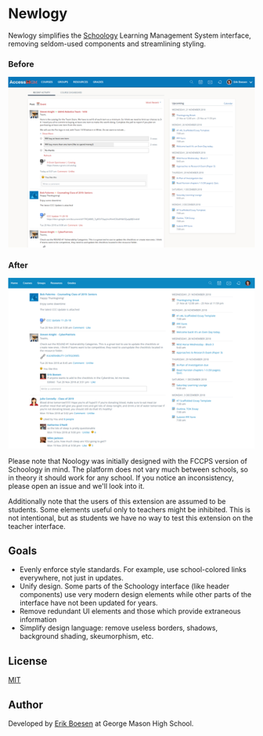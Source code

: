 # Newlogy

Newlogy simplifies the [Schoology](https://schoology.com) Learning Management System interface, removing seldom-used components and streamlining styling.

### Before
![Before screenshot](screenshots/old.png)

### After
![After screenshot](screenshots/new.png)

Please note that Noology was initially designed with the FCCPS version of Schoology in mind. The platform does not vary much between schools, so in theory it should work for any school. If you notice an inconsistency, please open an issue and we'll look into it.

Additionally note that the users of this extension are assumed to be students. Some elements useful only to teachers might be inhibited. This is not intentional, but as students we have no way to test this extension on the teacher interface.

## Goals
* Evenly enforce style standards. For example, use school-colored links everywhere, not just in updates.
* Unify design. Some parts of the Schoology interface (like header components) use very modern design elements while other parts of the interface have not been updated for years.
* Remove redundant UI elements and those which provide extraneous information
* Simplify design language: remove useless borders, shadows, background shading, skeumorphism, etc.

## License
[MIT](LICENSE)
## Author
Developed by [Erik Boesen](https://github.com/ErikBoesen) at George Mason High School.
